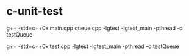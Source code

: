# c-unit-test

g++ -std=c++0x main.cpp queue.cpp -lgtest -lgtest_main -pthread -o testQueue

g++ -std=c++0x test.cpp -lgtest -lgtest_main -pthread -o testQueue
